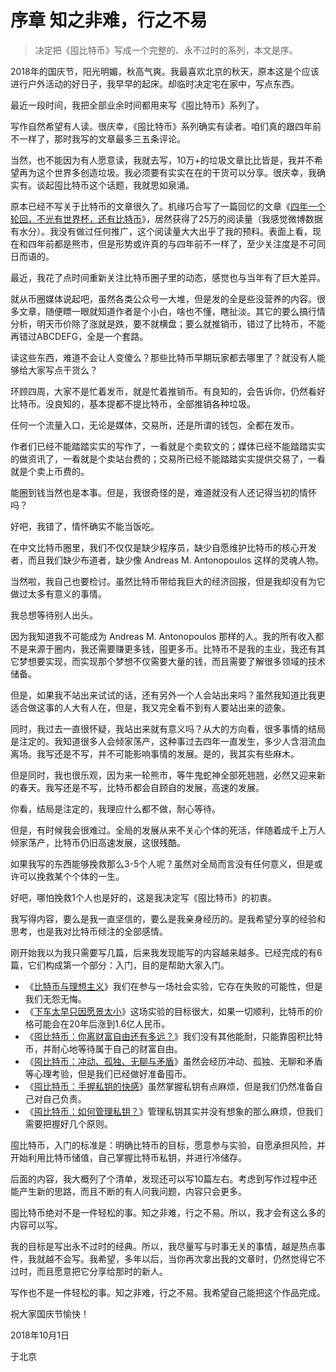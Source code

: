 # 序章 知之非难，行之不易

> 决定把《囤比特币》写成一个完整的、永不过时的系列，本文是序。

2018年的国庆节，阳光明媚，秋高气爽。我最喜欢北京的秋天，原本这是个应该进行户外活动的好日子，我早早的起床。却临时决定宅在家中，写点东西。

最近一段时间，我把全部业余时间都用来写《囤比特币》系列了。

写作自然希望有人读。很庆幸，《囤比特币》系列确实有读者。咱们真的跟四年前不一样了，那时我写的文章最多三五条评论。

当然，也不能因为有人愿意读，我就去写，10万+的垃圾文章比比皆是，我并不希望再为这个世界多创造垃圾。我必须要有实实在在的干货可以分享。很庆幸，我确实有。谈起囤比特币这个话题，我就思如泉涌。

原本已经不写关于比特币的文章很久了。机缘巧合写了一篇回忆的文章《[四年一个轮回，不光有世界杯，还有比特币](gu-shi-yi.md)》，居然获得了25万的阅读量（我感觉微博数据有水分）。我没有做过任何推广，这个阅读量大大出乎了我的预料。表面上看，现在和四年前都是熊市，但是形势或许真的与四年前不一样了，至少关注度是不可同日而语的。

最近，我花了点时间重新关注比特币圈子里的动态，感觉也与当年有了巨大差异。

就从币圈媒体说起吧，虽然各类公众号一大堆，但是发的全是些没营养的内容。很多文章，随便瞟一眼就知道作者是个小白，啥也不懂，瞎扯淡。其它的要么搞行情分析，明天币价除了涨就是跌，要不就横盘；要么就推销币，错过了比特币，不能再错过ABCDEFG，全是一个套路。

读这些东西，难道不会让人变傻么？那些比特币早期玩家都去哪里了？就没有人能够给大家写点干货么？

环顾四周，大家不是忙着发币，就是忙着推销币。有良知的，会告诉你，仍然看好比特币。没良知的，基本提都不提比特币，全部推销各种垃圾。

任何一个流量入口，无论是媒体，交易所，还是所谓的钱包，全都在发币。

作者们已经不能踏踏实实的写作了，一看就是个卖软文的；媒体已经不能踏踏实实的做资讯了，一看就是个卖站台费的；交易所已经不能踏踏实实提供交易了，一看就是个卖上币费的。

能圈到钱当然也是本事。但是，我很奇怪的是，难道就没有人还记得当初的情怀吗？

好吧，我错了，情怀确实不能当饭吃。

在中文比特币圈里，我们不仅仅是缺少程序员，缺少自愿维护比特币的核心开发者，而且我们缺少布道者，缺少像 Andreas M. Antonopoulos 这样的灵魂人物。

当然啦，我自己也要检讨。虽然比特币带给我巨大的经济回报，但是我却没有为它做过太多有意义的事情。

我总想等待别人出头。

因为我知道我不可能成为 Andreas M. Antonopoulos 那样的人。我的所有收入都不是来源于圈内，我还需要赚更多钱，囤更多币。比特币不是我的主业，我还有其它梦想要实现，而实现那个梦想不仅需要大量的钱，而且需要了解很多领域的技术储备。

但是，如果我不站出来试试的话，还有另外一个人会站出来吗？虽然我知道比我更适合做这事的人大有人在，但是，我又完全看不到有人要站出来的迹象。

同时，我过去一直很怀疑，我站出来就有意义吗？从大的方向看，很多事情的结局是注定的。我知道很多人会倾家荡产，这种事过去四年一直发生，多少人含泪流血离场。我写还是不写，并不可能影响事情的发展。是的，我其实有些麻木。

但是同时，我也很乐观，因为来一轮熊市，等牛鬼蛇神全部死翘翘，必然又迎来新的春天。我写还是不写，比特币都会自顾自的发展，高速的发展。

你看，结局是注定的，我理应什么都不做，耐心等待。

但是，有时候我会很难过。全局的发展从来不关心个体的死活，伴随着成千上万人倾家荡产，比特币仍旧高速发展，这很残酷。

如果我写的东西能够挽救那么3-5个人呢？虽然对全局而言没有任何意义，但是或许可以挽救某个个体的一生。

好吧，哪怕挽救1个人也是好的，这是我决定写《囤比特币》的初衷。

我写得内容，要么是我一直坚信的，要么是我亲身经历的。是我希望分享的经验和思考，也是我对比特币倾注的全部感情。

刚开始我以为我只需要写几篇，后来我发现能写的内容越来越多。已经完成的有6篇，它们构成第一个部分：入门，目的是帮助大家入门。

- 《[比特币与理想主义](di-yi-zhang.md)》我们在参与一场社会实验，它存在失败的可能性，但是我们无怨无悔。
- 《[下车太早只因愿景太小](di-er-zhang.md)》这场实验的目标很大，如果一切顺利，比特币的价格可能会在20年后涨到1.6亿人民币。
- 《[囤比特币：你离财富自由还有多远？](di-san-zhang.md)》我们没有其他能耐，只能靠囤积比特币，并耐心地等待属于自己的财富自由。
- 《[囤比特币：冲动、孤独、无聊与矛盾](di-si-zhang.md)》虽然会经历冲动、孤独、无聊和矛盾等心理考验，但是我们已经做好准备囤币。
- 《[囤比特币：手握私钥的快感](di-wu-zhang.md)》虽然掌握私钥有点麻烦，但是我们仍然准备自己对自己负责。
- 《[囤比特币：如何管理私钥？](di-liu-zhang.md)》管理私钥其实并没有想象的那么麻烦，但我们需要把握好几个原则。

囤比特币，入门的标准是：明确比特币的目标，愿意参与实验，自愿承担风险，并开始利用比特币储值，自己掌握比特币私钥，并进行冷储存。

后面的内容，我大概列了个清单，发现还可以写10篇左右。考虑到写作过程中还能产生新的思路，而且不断的有人问我问题，内容只会更多。

囤比特币绝对不是一件轻松的事。知之非难，行之不易。所以，我才会有这么多的内容可以写。

我的目标是写出永不过时的经典。所以，我尽量写与时事无关的事情，越是热点事件，我就越不会写。我希望，多年以后，当你再次拿出我的文章时，仍然觉得它不过时，而且愿意把它分享给那时的新人。

写作也不是一件轻松的事。知之非难，行之不易。我希望自己能把这个作品完成。

祝大家国庆节愉快！

2018年10月1日

于北京